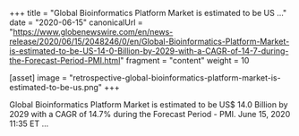 +++
title = "Global Bioinformatics Platform Market is estimated to be US ..."
date = "2020-06-15"
canonicalUrl = "https://www.globenewswire.com/en/news-release/2020/06/15/2048246/0/en/Global-Bioinformatics-Platform-Market-is-estimated-to-be-US-14-0-Billion-by-2029-with-a-CAGR-of-14-7-during-the-Forecast-Period-PMI.html"
fragment = "content"
weight = 10

[asset]
    image = "retrospective-global-bioinformatics-platform-market-is-estimated-to-be-us.png"
+++

Global Bioinformatics Platform Market is estimated to be US$ 14.0 Billion 
by 2029 with a CAGR of 14.7% during the Forecast Period - PMI. June 15, 
2020 11:35 ET ...
